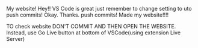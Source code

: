 My website! Hey!! VS Code is great just remember to change setting to uto push commits! Okay. Thanks.
push commits!
Made my website!!!!

TO check website DON'T COMMIT AND THEN OPEN THE WEBSITE.
Instead, use Go Live button at bottom of VSCode(using extension Live Server)
